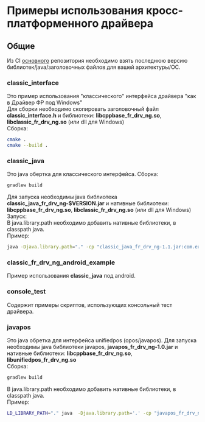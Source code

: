 # Примеры использования кросс-платформенного драйвера

## Общие
Из CI [основного](https://git.shtrih-m.ru/fr_drv_ng/fr_drv_ng/pipelines) репозитория необходимо взять последнюю версию библиотек/java/заголовочных файлов для вашей архитектуры/ОС.
### classic_interface
Это пример использования "классического" интерфейса драйвера "как в Драйвер ФР под Windows"  
Для сборки необходимо скопировать заголовочный файл **classic_interface.h** и библиотеки: **libcppbase_fr_drv_ng.so**, **libclassic_fr_drv_ng.so** (или dll для Windows)  
Сборка:
```bash
cmake .
cmake --build .
```
### classic_java
Это java обертка для классического интерфейса.
Сборка:
```bash
gradlew build
```
Для запуска необходимы java библиотека **classic_java_fr_drv_ng-$VERSION.jar** и нативные библиотеки: **libcppbase_fr_drv_ng.so**, **libclassic_fr_drv_ng.so** (или dll для Windows)  
Запуск:  
В java.library.path необходимо добавить нативные библиотеки, в classpath java.  
Пример:  

```bash
java -Djava.library.path="." -cp "classic_java_fr_drv_ng-1.1.jar:com.example-1.0.jar" example
```
### classic_fr_drv_ng_android_example
Пример использования **classic_java** под android.

### console_test
Содержит примеры скриптов, использующих консольный тест драйвера.


### javapos
Это java обретка для интерфейса unifiedpos (opos/javapos).
Для запуска необходимы java библиотеки javapos, **javapos_fr_drv_ng-1.0.jar** и нативные библиотеки: **libcppbase_fr_drv_ng.so**, **libunifiedpos_fr_drv_ng.so**  
Сборка:  
```bash
gradlew build
```
В java.library.path необходимо добавить нативные библиотеки, в classpath java.  
Пример:  

```bash
LD_LIBRARY_PATH="." java  -Djava.library.path='.' -cp "javapos_fr_drv_ng_java_example-1.0.jar:jpos114.jar:jpos114-controls.jar:javapos_fr_drv_ng-1.0.jar" example
```
